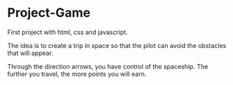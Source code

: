 # Project-Game

First project with html, css and javascript.

The idea is to create a trip in space so that the pilot can avoid the obstacles that will appear.

Through the direction arrows, you have control of the spaceship. The further you travel, the more points you will earn.
